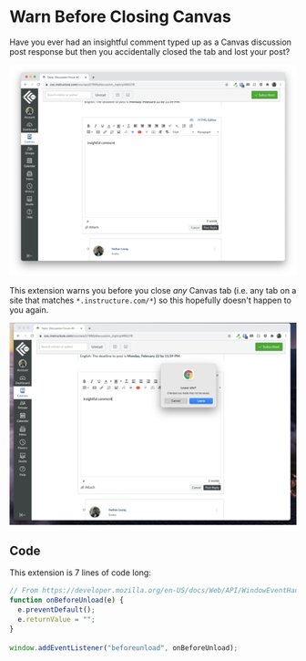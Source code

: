 # Warn Before Closing Canvas

Have you ever had an insightful comment typed up as a Canvas discussion post response but then you accidentally closed the tab and lost your post?

![Insightful Comment](./screenshots/insightful-comment.png)

This extension warns you before you close _any_ Canvas tab (i.e. any tab on a site that matches `*.instructure.com/*`) so this hopefully doesn't happen to you again.

![Warning](./screenshots/warning.png)

## Code

This extension is 7 lines of code long:

```js
// From https://developer.mozilla.org/en-US/docs/Web/API/WindowEventHandlers/onbeforeunload#example
function onBeforeUnload(e) {
  e.preventDefault();
  e.returnValue = "";
}

window.addEventListener("beforeunload", onBeforeUnload);
```
